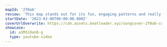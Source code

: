 ```yaml
---
mapId: '2f0ab'
review: 'This map stands out for its fun, engaging patterns and really great representation throughout all diffs in the use of walls, bombs and movement!  With a full spread that fits all skill levels, there’s something for everyone.'
startDate: '2023-03-06T00:00:00.000Z'
coverUrlOverwrite: https://cdn.assets.beatleader.xyz/songcover-2f0ab-cover.jpg
showcase:
  id: a1M3iDanD-g
  type: youtube-video
---
```

